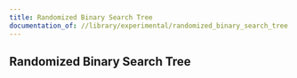 ```yaml
---
title: Randomized Binary Search Tree
documentation_of: //library/experimental/randomized_binary_search_tree.hpp
---
```

## Randomized Binary Search Tree